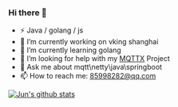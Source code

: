 ### Hi there 👋

- ⚡ Java / golang / js
- 🔭 I’m currently working on vking shanghai
- 🌱 I’m currently learning golang
- 🤔 I’m looking for help with my [MQTTX](https://github.com/Amazingwujun/mqttx) Project
- 💬 Ask me about mqtt\netty\java\springboot
- 📫 How to reach me: 85998282@qq.com

[![Jun's github stats](https://github-readme-stats.vercel.app/api?username=Amazingwujun&count_private=true&theme=radical&show_icons=true)](https://github.com/Amazingwujun)
